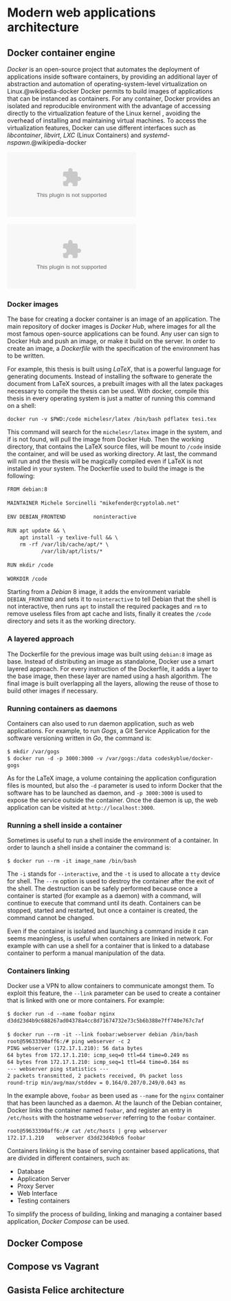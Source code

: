 # Modern web applications architecture

## Docker container engine

*Docker* is an open-source project that automates the deployment of applications inside software containers, by providing an additional layer of abstraction and automation of operating-system-level virtualization on Linux.@wikipedia-docker Docker permits to build images of applications that can be instanced as containers. For any container, Docker provides an isolated and reproducible environment with the advantage of accessing directly to the virtualization feature of the Linux kernel , avoiding the overhead of installing and maintaining virtual machines. To access the virtualization features, Docker can use different interfaces such as *libcontainer*, *libvirt*, *LXC* (Linux Containers) and *systemd-nspawn*.@wikipedia-docker

![Applications running in Virtual Machines](images/vm-diagram.eps)

![Applications running in Docker containers](images/docker-diagram.eps)

### Docker images

The base for creating a docker container is an image of an application. The main repository of docker images is *Docker Hub*, where images for all the most famous open-source applications can be found. Any user can sign to Docker Hub and push an image, or make it build on the server. In order to create an image, a *Dockerfile* with the specification of the environment has to be written.

For example, this thesis is built using *LaTeX*, that is a powerful language for generating documents. Instead of installing the software to generate the document from LaTeX sources, a prebuilt images with all the latex packages necessary to compile the thesis can be used. With docker, compile this thesis in every operating system is just a matter of running this command on a shell:

	docker run -v $PWD:/code michelesr/latex /bin/bash pdflatex tesi.tex

This command will search for the `michelesr/latex` image in the system, and if is not found, will pull the image from Docker Hub. Then the working directory, that contains the LaTeX source files, will be mount to `/code` inside the container, and will be used as working directory. At last, the command will run and the thesis will be magically compiled even if LaTeX is not installed in your system. The Dockerfile used to build the image is the following:

    FROM debian:8
    
    MAINTAINER Michele Sorcinelli "mikefender@cryptolab.net"
    
    ENV DEBIAN_FRONTEND         noninteractive
    
    RUN apt update && \
        apt install -y texlive-full && \
        rm -rf /var/lib/cache/apt/* \
               /var/lib/apt/lists/*
    
    RUN mkdir /code
    
    WORKDIR /code

Starting from a *Debian* 8 image, it adds the environment variable `DEBIAN_FRONTEND` and sets it to `nointeractive` to tell Debian that the shell is not interactive, then runs `apt` to install the required packages and `rm` to remove useless files from apt cache and lists, finally it creates the `/code` directory and sets it as the working directory.    

### A layered approach

The Dockerfile for the previous image was built using `debian:8` image as base. Instead of distributing an image as standalone, Docker use a smart layered approach. For every instruction of the Dockerfile, it adds a layer to the base image, then these layer are named using a hash algorithm. The final image is built overlapping all the layers, allowing the reuse of those to build other images if necessary.

### Running containers as daemons 

Containers can also used to run daemon application, such as web applications. For example, to run *Gogs*, a Git Service Application for the software versioning written in *Go*, the command is:

    $ mkdir /var/gogs
    $ docker run -d -p 3000:3000 -v /var/gogs:/data codeskyblue/docker-gogs

As for the LaTeX image, a volume containing the application configuration files is mounted, but also the `-d` parameter is used to inform Docker that the software has to be launched as daemon, and `-p 3000:3000` is used to expose the service outside the container. Once the daemon is up, the web application can be visited at `http://localhost:3000`.

### Running a shell inside a container

Sometimes is useful to run a shell inside the environment of a container. In order to launch a shell inside a container the command is:

    $ docker run --rm -it image_name /bin/bash

The `-i` stands for `--interactive`, and the `-t` is used to allocate a `tty` device for shell. The `--rm` option is used to destroy the container after the exit of the shell. The destruction can be safely performed because once a container is started (for example as a daemon) with a command, will continue to execute that command until its death. Containers can be stopped, started and restarted, but once a container is created, the command cannot be changed.

Even if the container is isolated and launching a command inside it can seems meaningless, is useful when containers are linked in network. For example with can use a shell for a container that is linked to a database container to perform a manual manipulation of the data.

### Containers linking

Docker use a VPN to allow containers to communicate amongst them. To exploit this feature, the `--link` parameter can be used to create a container that is linked with one or more containers. For example:

    $ docker run -d --name foobar nginx
    d3dd23d4b9c688267ad04378a4cc8d71674732e73c5b6b388e7ff740e767c7af

    $ docker run --rm -it --link foobar:webserver debian /bin/bash
    root@59633390aff6:/# ping webserver -c 2
    PING webserver (172.17.1.210): 56 data bytes
    64 bytes from 172.17.1.210: icmp_seq=0 ttl=64 time=0.249 ms
    64 bytes from 172.17.1.210: icmp_seq=1 ttl=64 time=0.164 ms
    --- webserver ping statistics ---
    2 packets transmitted, 2 packets received, 0% packet loss
    round-trip min/avg/max/stddev = 0.164/0.207/0.249/0.043 ms

In the example above, `foobar` as been used as `--name` for the `nginx` container that has been launched as a daemon. At the launch of the Debian container, Docker links the container named `foobar`, and register an entry in `/etc/hosts` with the hostname `webserver` referring to the `foobar` container.

    root@59633390aff6:/# cat /etc/hosts | grep webserver
    172.17.1.210    webserver d3dd23d4b9c6 foobar 

Containers linking is the base of serving container based applications, that are divided in different containers, such as:

- Database
- Application Server
- Proxy Server
- Web Interface
- Testing containers

To simplify the process of building, linking and managing a container based application, *Docker Compose* can be used.

## Docker Compose

## Compose vs Vagrant

## Gasista Felice architecture
